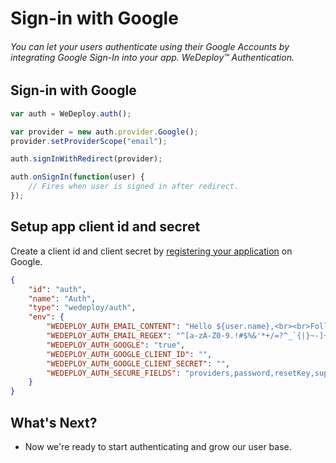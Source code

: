 # Sign-in with Google

###### You can let your users authenticate using their Google Accounts by integrating Google Sign-In into your app. *WeDeploy™ Authentication*.

<!-- <article id="sign-in> -->

## Sign-in with Google

```js
var auth = WeDeploy.auth();

var provider = new auth.provider.Google();
provider.setProviderScope("email");

auth.signInWithRedirect(provider);

auth.onSignIn(function(user) {
	// Fires when user is signed in after redirect.
});
```

<!-- </article> -->

<!-- <article id="setup-app-client-id-and-secret> -->

## Setup app client id and secret

Create a client id and client secret by [registering your application](https://developers.google.com/youtube/registering_an_application) on Google. 

```json
{
	"id": "auth",
	"name": "Auth",
	"type": "wedeploy/auth",
	"env": {
		"WEDEPLOY_AUTH_EMAIL_CONTENT": "Hello ${user.name},<br><br>Follow this link to reset your ${project.name} password:<br><br><a href=\"http://auth.${project.domain}/reset.html?code=${resetCode}&email=${user.email}\" target=\"_blank\">http://auth.${project.domain}/reset.html?code=${resetCode}&email=${user.email}</a><br><br>If you didn't ask to reset your password, you can ignore this email.<br><br>Thanks,<br><br><em>WeDeploy Team</em>",
		"WEDEPLOY_AUTH_EMAIL_REGEX": "^[a-zA-Z0-9.!#$%&'*+/=?^_`{|}~-]+@[a-zA-Z0-9](?:[a-zA-Z0-9-]{0,61}[a-zA-Z0-9])?(?:\\.[a-zA-Z0-9](?:[a-zA-Z0-9-]{0,61}[a-zA-Z0-9])?)*$",
		"WEDEPLOY_AUTH_GOOGLE": "true",
		"WEDEPLOY_AUTH_GOOGLE_CLIENT_ID": "",
		"WEDEPLOY_AUTH_GOOGLE_CLIENT_SECRET": "",
		"WEDEPLOY_AUTH_SECURE_FIELDS": "providers,password,resetKey,supportedScopes"
	}
}
```

<!-- </article> -->

## What's Next?

* Now we're ready to start authenticating and grow our user base.

